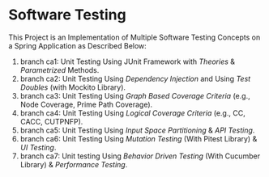 # Software Testing
This Project is an Implementation of Multiple Software Testing Concepts on a Spring Application as Described Below:
1. branch ca1: Unit Testing Using JUnit Framework with *Theories* & *Parametrized* Methods.
2. branch ca2: Unit Testing Using *Dependency Injection* and Using *Test Doubles* (with Mockito Library).
3. branch ca3: Unit Testing Using *Graph Based Coverage Criteria* (e.g., Node Coverage, Prime Path Coverage).
4. branch ca4: Unit Testing Using *Logical Coverage Criteria* (e.g., CC, CACC, CUTPNFP).
5. branch ca5: Unit Testing Using *Input Space Partitioning* & *API Testing*.
6. branch ca6: Unit Testing Using *Mutation Testing* (With Pitest Library) & *UI Testing*.
7. branch ca7: Unit testing Using *Behavior Driven Testing* (With Cucumber Library) & *Performance Testing*.

[//]: # (Spring PetClinic Sample Application [![Build Status]&#40;https://travis-ci.org/spring-projects/spring-petclinic.png?branch=main&#41;]&#40;https://travis-ci.org/spring-projects/spring-petclinic/&#41;)

[//]: # ()
[//]: # (Pet Clinic is a famous and up-to-date sample web application makes it a reasonable choince to practice testing methods on.)

[//]: # ()
[//]: # (## Understanding the Spring Petclinic application with a few diagrams)

[//]: # (<a href="https://speakerdeck.com/michaelisvy/spring-petclinic-sample-application">See the presentation here</a>)

[//]: # ()
[//]: # (## Running petclinic locally)

[//]: # (Petclinic is a [Spring Boot]&#40;https://spring.io/guides/gs/spring-boot&#41; application built using [Maven]&#40;https://spring.io/guides/gs/maven/&#41;. You can build a jar file and run it from the command line:)

[//]: # ()
[//]: # ()
[//]: # (```)

[//]: # (git clone https://github.com/spring-projects/spring-petclinic.git)

[//]: # (cd spring-petclinic)

[//]: # (./mvnw package)

[//]: # (java -jar target/*.jar)

[//]: # (```)

[//]: # ()
[//]: # (You can then access petclinic here: http://localhost:8080/)

[//]: # ()
[//]: # (<img width="1042" alt="petclinic-screenshot" src="https://cloud.githubusercontent.com/assets/838318/19727082/2aee6d6c-9b8e-11e6-81fe-e889a5ddfded.png">)

[//]: # ()
[//]: # (Or you can run it from Maven directly using the Spring Boot Maven plugin. If you do this it will pick up changes that you make in the project immediately &#40;changes to Java source files require a compile as well - most people use an IDE for this&#41;:)

[//]: # ()
[//]: # (```)

[//]: # (./mvnw spring-boot:run)

[//]: # (```)

[//]: # ()
[//]: # (## In case you find a bug/suggested improvement for Spring Petclinic)

[//]: # (Our issue tracker is available here: https://github.com/spring-projects/spring-petclinic/issues)

[//]: # ()
[//]: # ()
[//]: # (## Database configuration)

[//]: # ()
[//]: # (In its default configuration, Petclinic uses an in-memory database &#40;H2&#41; which)

[//]: # (gets populated at startup with data. The h2 console is automatically exposed at `http://localhost:8080/h2-console`)

[//]: # (and it is possible to inspect the content of the database using the `jdbc:h2:mem:testdb` url.)

[//]: # ( )
[//]: # (A similar setup is provided for MySql in case a persistent database configuration is needed. Note that whenever the database type is changed, the app needs to be run with a different profile: `spring.profiles.active=mysql` for MySql.)

[//]: # ()
[//]: # (You could start MySql locally with whatever installer works for your OS, or with docker:)

[//]: # ()
[//]: # (```)

[//]: # (docker run -e MYSQL_USER=petclinic -e MYSQL_PASSWORD=petclinic -e MYSQL_ROOT_PASSWORD=root -e MYSQL_DATABASE=petclinic -p 3306:3306 mysql:5.7.8)

[//]: # (```)

[//]: # ()
[//]: # (Further documentation is provided [here]&#40;https://github.com/spring-projects/spring-petclinic/blob/main/src/main/resources/db/mysql/petclinic_db_setup_mysql.txt&#41;.)

[//]: # ()
[//]: # (## Working with Petclinic in your IDE)

[//]: # ()
[//]: # (### Prerequisites)

[//]: # (The following items should be installed in your system:)

[//]: # (* Java 8 or newer.)

[//]: # (* git command line tool &#40;https://help.github.com/articles/set-up-git&#41;)

[//]: # (* Your preferred IDE )

[//]: # (  * Eclipse with the m2e plugin. Note: when m2e is available, there is an m2 icon in `Help -> About` dialog. If m2e is)

[//]: # (  not there, just follow the install process here: https://www.eclipse.org/m2e/)

[//]: # (  * [Spring Tools Suite]&#40;https://spring.io/tools&#41; &#40;STS&#41;)

[//]: # (  * IntelliJ IDEA)

[//]: # (  * [VS Code]&#40;https://code.visualstudio.com&#41;)

[//]: # ()
[//]: # (### Steps:)

[//]: # ()
[//]: # (1&#41; On the command line)

[//]: # (    ```)

[//]: # (    git clone https://github.com/spring-projects/spring-petclinic.git)

[//]: # (    ```)

[//]: # (2&#41; Inside Eclipse or STS)

[//]: # (    ```)

[//]: # (    File -> Import -> Maven -> Existing Maven project)

[//]: # (    ```)

[//]: # ()
[//]: # (    Then either build on the command line `./mvnw generate-resources` or using the Eclipse launcher &#40;right click on project and `Run As -> Maven install`&#41; to generate the css. Run the application main method by right clicking on it and choosing `Run As -> Java Application`.)

[//]: # ()
[//]: # (3&#41; Inside IntelliJ IDEA)

[//]: # (    In the main menu, choose `File -> Open` and select the Petclinic [pom.xml]&#40;pom.xml&#41;. Click on the `Open` button.)

[//]: # ()
[//]: # (    CSS files are generated from the Maven build. You can either build them on the command line `./mvnw generate-resources` or right click on the `spring-petclinic` project then `Maven -> Generates sources and Update Folders`.)

[//]: # ()
[//]: # (    A run configuration named `PetClinicApplication` should have been created for you if you're using a recent Ultimate version. Otherwise, run the application by right clicking on the `PetClinicApplication` main class and choosing `Run 'PetClinicApplication'`.)

[//]: # ()
[//]: # (4&#41; Navigate to Petclinic)

[//]: # ()
[//]: # (    Visit [http://localhost:8080]&#40;http://localhost:8080&#41; in your browser.)

[//]: # ()
[//]: # ()
[//]: # (## Looking for something in particular?)

[//]: # ()
[//]: # (|Spring Boot Configuration | Class or Java property files  |)

[//]: # (|--------------------------|---|)

[//]: # (|The Main Class | [PetClinicApplication]&#40;https://github.com/spring-projects/spring-petclinic/blob/main/src/main/java/org/springframework/samples/petclinic/PetClinicApplication.java&#41; |)

[//]: # (|Properties Files | [application.properties]&#40;https://github.com/spring-projects/spring-petclinic/blob/main/src/main/resources&#41; |)

[//]: # (|Caching | [CacheConfiguration]&#40;https://github.com/spring-projects/spring-petclinic/blob/main/src/main/java/org/springframework/samples/petclinic/system/CacheConfiguration.java&#41; |)

[//]: # ()
[//]: # (## Interesting Spring Petclinic branches and forks)

[//]: # ()
[//]: # (The Spring Petclinic "main" branch in the [spring-projects]&#40;https://github.com/spring-projects/spring-petclinic&#41;)

[//]: # (GitHub org is the "canonical" implementation, currently based on Spring Boot and Thymeleaf. There are)

[//]: # ([quite a few forks]&#40;https://spring-petclinic.github.io/docs/forks.html&#41; in a special GitHub org)

[//]: # ([spring-petclinic]&#40;https://github.com/spring-petclinic&#41;. If you have a special interest in a different technology stack)

[//]: # (that could be used to implement the Pet Clinic then please join the community there.)

[//]: # ()
[//]: # ()
[//]: # (## Interaction with other open source projects)

[//]: # ()
[//]: # (One of the best parts about working on the Spring Petclinic application is that we have the opportunity to work in direct contact with many Open Source projects. We found some bugs/suggested improvements on various topics such as Spring, Spring Data, Bean Validation and even Eclipse! In many cases, they've been fixed/implemented in just a few days.)

[//]: # (Here is a list of them:)

[//]: # ()
[//]: # (| Name | Issue |)

[//]: # (|------|-------|)

[//]: # (| Spring JDBC: simplify usage of NamedParameterJdbcTemplate | [SPR-10256]&#40;https://jira.springsource.org/browse/SPR-10256&#41; and [SPR-10257]&#40;https://jira.springsource.org/browse/SPR-10257&#41; |)

[//]: # (| Bean Validation / Hibernate Validator: simplify Maven dependencies and backward compatibility |[HV-790]&#40;https://hibernate.atlassian.net/browse/HV-790&#41; and [HV-792]&#40;https://hibernate.atlassian.net/browse/HV-792&#41; |)

[//]: # (| Spring Data: provide more flexibility when working with JPQL queries | [DATAJPA-292]&#40;https://jira.springsource.org/browse/DATAJPA-292&#41; |)

[//]: # ()
[//]: # ()
[//]: # (# Contributing)

[//]: # ()
[//]: # (The [issue tracker]&#40;https://github.com/spring-projects/spring-petclinic/issues&#41; is the preferred channel for bug reports, features requests and submitting pull requests.)

[//]: # ()
[//]: # (For pull requests, editor preferences are available in the [editor config]&#40;.editorconfig&#41; for easy use in common text editors. Read more and download plugins at <https://editorconfig.org>. If you have not previously done so, please fill out and submit the [Contributor License Agreement]&#40;https://cla.pivotal.io/sign/spring&#41;.)

[//]: # ()
[//]: # (# License)

[//]: # ()
[//]: # (The Spring PetClinic sample application is released under version 2.0 of the [Apache License]&#40;https://www.apache.org/licenses/LICENSE-2.0&#41;.)

[//]: # ()
[//]: # ([spring-petclinic]: https://github.com/spring-projects/spring-petclinic)

[//]: # ([spring-framework-petclinic]: https://github.com/spring-petclinic/spring-framework-petclinic)

[//]: # ([spring-petclinic-angularjs]: https://github.com/spring-petclinic/spring-petclinic-angularjs )

[//]: # ([javaconfig branch]: https://github.com/spring-petclinic/spring-framework-petclinic/tree/javaconfig)

[//]: # ([spring-petclinic-angular]: https://github.com/spring-petclinic/spring-petclinic-angular)

[//]: # ([spring-petclinic-microservices]: https://github.com/spring-petclinic/spring-petclinic-microservices)

[//]: # ([spring-petclinic-reactjs]: https://github.com/spring-petclinic/spring-petclinic-reactjs)

[//]: # ([spring-petclinic-graphql]: https://github.com/spring-petclinic/spring-petclinic-graphql)

[//]: # ([spring-petclinic-kotlin]: https://github.com/spring-petclinic/spring-petclinic-kotlin)

[//]: # ([spring-petclinic-rest]: https://github.com/spring-petclinic/spring-petclinic-rest)
